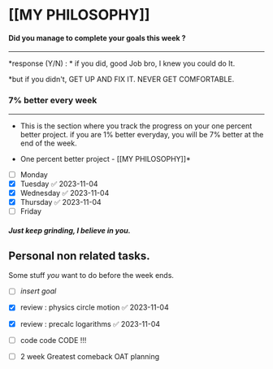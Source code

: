 
# [[MY PHILOSOPHY]]

#### Did you manage to complete your goals this week ?
---
*response (Y/N) : *
if you did,  good Job bro, I knew you could do It.

*but if you didn't, GET UP AND FIX IT.
NEVER GET COMFORTABLE.


### 7% better every week
---
- This is the section where you track the progress on your one percent better project. if you are 1% better everyday, you will be 7%  better at the end of the week. 
* One percent better project - [[MY PHILOSOPHY]]*
- [ ] Monday 
- [x] Tuesday ✅ 2023-11-04
- [x] Wednesday ✅ 2023-11-04
- [x] Thursday ✅ 2023-11-04
- [ ] Friday

##### Just keep grinding, I believe in you.

## Personal non related tasks. 
Some stuff *you* want to do before the week ends. 
- [ ] *insert goal*
- [x] review : physics circle motion ✅ 2023-11-04
- [x] review : precalc logarithms ✅ 2023-11-04
- [ ] code code CODE !!!
- [ ] 2 week Greatest comeback OAT planning

